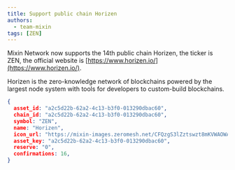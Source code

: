 ```yaml
---
title: Support public chain Horizen
authors:
  - team-mixin
tags: [ZEN]
---
```


Mixin Network now supports the 14th public chain Horizen, the ticker is ZEN, the official website is [https://www.horizen.io/](https://www.horizen.io/).

<!-- truncate -->

Horizen is the zero-knowledge network of blockchains powered by the largest node system with tools for developers to custom-build blockchains.



```json
{
  asset_id: "a2c5d22b-62a2-4c13-b3f0-013290dbac60",
  chain_id: "a2c5d22b-62a2-4c13-b3f0-013290dbac60",
  symbol: "ZEN",
  name: "Horizen",
  icon_url: "https://mixin-images.zeromesh.net/CFQzgS3lZztswzt8mKVWAOWAJDhlQQw2gQZN4_-2bRAzRivObDq-KOdjGIv_vcY6FGJLFlFxN4vSrFb7t0uxsQ=s128";;,
  asset_key: "a2c5d22b-62a2-4c13-b3f0-013290dbac60",
  reserve: "0",
  confirmations: 16,
}
```
